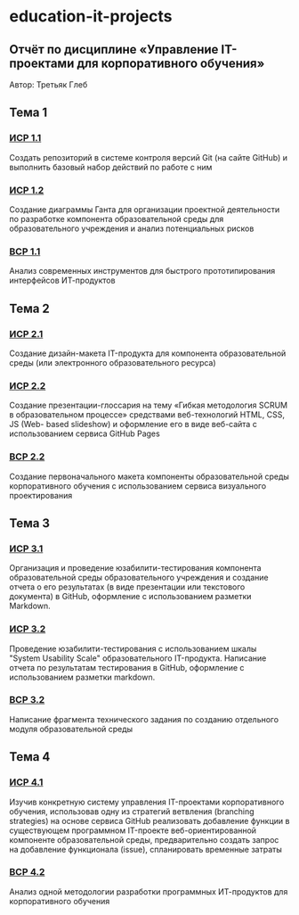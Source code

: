# education-it-projects

## Отчёт по дисциплине «Управление IT-проектами для корпоративного обучения»

Автор: Третьяк Глеб

## Тема 1

### [ИСР 1.1](theme1/ISR1.1.md)

Создать репозиторий в системе контроля версий Git (на сайте GitHub) и выполнить базовый набор действий по работе с ним

### [ИСР 1.2](theme1/ISR1.2.md)

Создание диаграммы Ганта для организации проектной деятельности по разработке компонента образовательной среды для образовательного учреждения и анализ потенциальных рисков

### [ВСР 1.1](theme1/VSR1.1.md)

Анализ современных инструментов для быстрого прототипирования интерфейсов ИТ-продуктов

## Тема 2

### [ИСР 2.1](theme2/ISR2.1.md)

Создание дизайн-макета IT-продукта для компонента образовательной среды (или электронного образовательного ресурса)

### [ИСР 2.2](theme2/ISR2.2.md)

Создание презентации-глоссария на тему «Гибкая методология SCRUM в образовательном процессе» средствами веб-технологий HTML, CSS, JS (Web- based slideshow) и оформление его в виде веб-сайта с использованием сервиса GitHub Pages

### [ВСР 2.2](theme2/VSR2.2.md)

Создание первоначального макета компоненты образовательной среды корпоративного обучения с использованием сервиса визуального проектирования

## Тема 3

### [ИСР 3.1](theme3/ISR3.1.md)

Организация и проведение юзабилити-тестирования компонента образовательной среды образовательного учреждения и создание отчета о его результатах (в виде презентации или текстового документа) в GitHub, оформление с использованием разметки Markdown.

### [ИСР 3.2](theme3/ISR3.2.md)

Проведение юзабилити-тестирования с использованием шкалы "System Usability Scale" образовательного IT-продукта. Написание отчета по результатам тестирования в GitHub, оформление с использованием разметки markdown.

### [ВСР 3.2](theme3/VSR3.2.md)

Написание фрагмента технического задания по созданию отдельного модуля образовательной среды 

## Тема 4

### [ИСР 4.1](theme4/ISR4.1.md)

Изучив конкретную систему управления IT-проектами корпоративного обучения, использовав одну из стратегий ветвления (branching strategies) на основе сервиса GitHub реализовать добавление функции в существующем программном IT-проекте веб-ориентированной компоненте образовательной среды, предварительно создать запрос на добавление функционала (issue), спланировать временные затраты

### [ВСР 4.2](theme4/VSR4.2.md)

Анализ одной методологии разработки программных ИТ-продуктов для корпоративного обучения 